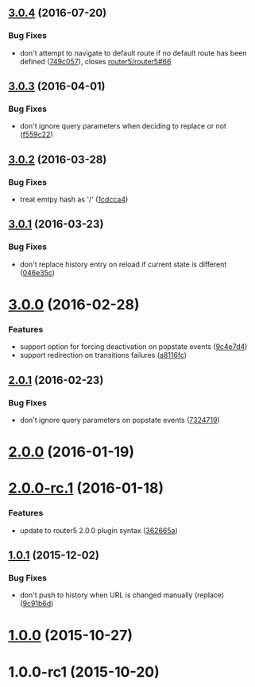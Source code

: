 <a name="3.0.4"></a>
## [3.0.4](https://github.com/router5/router5-history/compare/v3.0.3...v3.0.4) (2016-07-20)


### Bug Fixes

* don't attempt to navigate to default route if no default route has been defined ([749c057](https://github.com/router5/router5-history/commit/749c057)), closes [router5/router5#66](https://github.com/router5/router5/issues/66)



<a name="3.0.3"></a>
## [3.0.3](https://github.com/router5/router5-history/compare/v3.0.2...v3.0.3) (2016-04-01)


### Bug Fixes

* don't ignore query parameters when deciding to replace or not ([f559c22](https://github.com/router5/router5-history/commit/f559c22))



<a name="3.0.2"></a>
## [3.0.2](https://github.com/router5/router5-history/compare/v3.0.1...v3.0.2) (2016-03-28)


### Bug Fixes

* treat emtpy hash as '/' ([1cdcca4](https://github.com/router5/router5-history/commit/1cdcca4))



<a name="3.0.1"></a>
## [3.0.1](https://github.com/router5/router5-history/compare/v3.0.0...v3.0.1) (2016-03-23)


### Bug Fixes

* don't replace history entry on reload if current state is different ([046e35c](https://github.com/router5/router5-history/commit/046e35c))



<a name="3.0.0"></a>
# [3.0.0](https://github.com/router5/router5-history/compare/v2.0.1...v3.0.0) (2016-02-28)


### Features

* support option for forcing deactivation on popstate events ([9c4e7d4](https://github.com/router5/router5-history/commit/9c4e7d4))
* support redirection on transitions failures ([a8116fc](https://github.com/router5/router5-history/commit/a8116fc))



<a name="2.0.1"></a>
## [2.0.1](https://github.com/router5/router5-history/compare/v2.0.0...v2.0.1) (2016-02-23)


### Bug Fixes

* don't ignore query parameters on popstate events ([7324719](https://github.com/router5/router5-history/commit/7324719))



<a name="2.0.0"></a>
# [2.0.0](https://github.com/router5/router5-history/compare/v2.0.0-rc.1...v2.0.0) (2016-01-19)




<a name="2.0.0-rc.1"></a>
# [2.0.0-rc.1](https://github.com/router5/router5-history/compare/v1.0.1...v2.0.0-rc.1) (2016-01-18)


### Features

* update to router5 2.0.0 plugin syntax ([362665a](https://github.com/router5/router5-history/commit/362665a))



<a name="1.0.1"></a>
## [1.0.1](https://github.com/router5/router5-history/compare/v1.0.0...v1.0.1) (2015-12-02)


### Bug Fixes

* don't push to history when URL is changed manually (replace) ([9c91b6d](https://github.com/router5/router5-history/commit/9c91b6d))



<a name="1.0.0"></a>
# [1.0.0](https://github.com/router5/router5-history/compare/v1.0.0-rc1...v1.0.0) (2015-10-27)




<a name="1.0.0-rc1"></a>
# 1.0.0-rc1 (2015-10-20)




